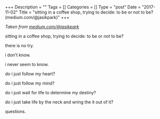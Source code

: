 +++
Description = ""
Tags = []
Categories = []
Type = "post"
Date = "2017-11-02"
Title = "sitting in a coffee shop, trying to decide: to be or not to be? (medium.com/@jasikpark)"
+++

*Taken from [medium.com/@jasikpark](https://medium.com/@jasikpark)*

sitting in a coffee shop, trying to decide: to be or not to be?

there is no try.

i don't know.

i never seem to know.

do i just follow my heart?

do i just follow my mind?

do i just wait for life to determine my destiny?

do i just take life by the neck and wring the it out of it?

questions.